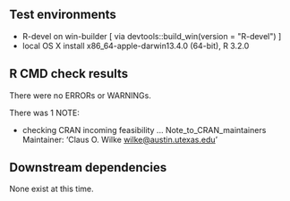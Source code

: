 ## Test environments
* R-devel on win-builder [ via devtools::build_win(version = "R-devel") ]
* local OS X install x86_64-apple-darwin13.4.0 (64-bit), R 3.2.0

## R CMD check results
There were no ERRORs or WARNINGs. 

There was 1 NOTE:
* checking CRAN incoming feasibility ... Note_to_CRAN_maintainers
Maintainer: ‘Claus O. Wilke <wilke@austin.utexas.edu>’

## Downstream dependencies
None exist at this time.
